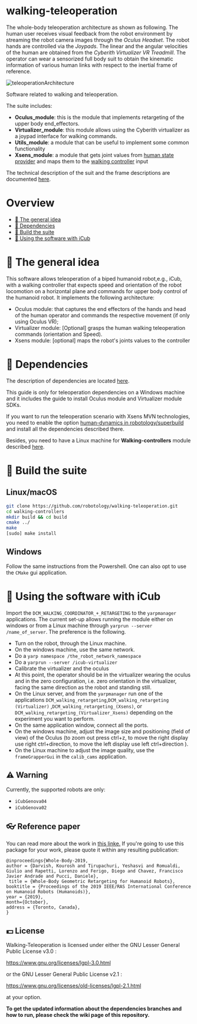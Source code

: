 # walking-teleoperation

The whole-body teleoperation architecture as shown as following.
The human user receives visual feedback from the robot environment by streaming the robot camera images through the _Oculus Headset_.
The robot hands are controlled via the _Joypads_.
The linear and the angular velocities of the human are obtained from the _Cyberith Virtualizer VR Treadmill_. 
The operator can wear a sensorized full body suit to obtain the kinematic information of various human links with respect to the inertial frame of reference. 


![teleoperationArchitecture](https://user-images.githubusercontent.com/17707730/75995333-8d15b100-5efc-11ea-8a40-cea64bf36bf8.jpg)


Software related to walking and teleoperation. 

The suite includes:

* **Oculus_module**: this is the module that implements retargeting of the upper body end_effectors.
* **Virtualizer_module**: this module allows using the Cyberith virtualizer as a joypad interface for walking commands.
* **Utils_module**: a module that can be useful to implement some common functionality
* **Xsens_module**: a module that gets joint values from [human state provider](https://github.com/robotology/human-dynamics-estimation/) and maps them to the [walking controller](https://github.com/robotology/walking-controllers) input

The technical description of the suit and the frame descriptions are documented [here](./docs/FrameDescriptions.md).

# Overview
 - [:orange_book: The general idea](#orange_book-some-theory-behind-the-code)
 - [:page_facing_up: Dependencies](#page_facing_up-dependencies)
 - [:hammer: Build the suite](#hammer-build-the-suite)
 - [:running: Using the software with iCub](#running-using-the-software-with-iCub)

# :orange_book: The general idea
This software allows teleoperation of a biped humanoid robot,e.g., iCub, with a walking controller that expects speed and orientation of the robot locomotion on a horizontal plane and commands for upper body control of the humanoid robot.
It implements the following architecture:
* Oculus module: that captures the end effectors of the hands and head of the human operator and commands the respective movement (if only using Oculus VR);
* Virtualizer module: [Optional]  grasps the human walking teleoperation commands (orientation and Speed).
* Xsens module: [optional] maps the robot's joints values to the controller

# :page_facing_up: Dependencies
The description of dependencies are located [here](./docs/Dependencies.md).

This guide is only for teleoperation dependencies on a Windows machine and it includes the guide to install Oculus module and Virtualizer module SDKs.

If you want to run the teleoperation scenario with Xsens MVN technologies, you need to enable the option [human-dynamics in robotology/superbuild](https://github.com/robotology/robotology-superbuild#human-dynamics) and install all the dependencies described there.

Besides, you need to have a Linux machine for **Walking-controllers** module described [here](https://github.com/robotology/walking-controllers/tree/devel_hand_retargeting).

# :hammer: Build the suite
## Linux/macOS

```sh
git clone https://github.com/robotology/walking-teleoperation.git
cd walking-controllers
mkdir build && cd build
cmake ../
make
[sudo] make install
```
## Windows
Follow the same instructions from the Powershell. One can also opt to use the ``CMake`` gui application.

# :running: Using the software with iCub
Import the `DCM_WALKING_COORDINATOR_+_RETARGETING` to the `yarpmanager` applications.
The current set-up allows running the module either on windows or from a Linux machine through `yarprun --server /name_of_server`. The preference is the following.
* Turn on the robot, through the Linux machine.
* On the windows machine, use the same network.
* Do a `yarp namespace /the_robot_network_namespace`
* Do a `yarprun --server /icub-virtualizer`
* Calibrate the virtualizer and the oculus
* At this point, the operator should be in the virtualizer wearing the oculus and in the zero configuration, i.e. zero orientation in the virtualizer, facing the same direction as the robot and standing still.
* On the Linux server, and from the `yarpmanager` run one of the applications `DCM_walking_retargeting`,`DCM_walking_retargeting (Virtualizer)` ,`DCM_walking_retargeting_(Xsens)`, or `DCM_walking_retargeting_(Virtualizer_Xsens)` depending on the experiment you want to perform.
* On the same application window, connect all the ports.
* On the windows machine, adjust the image size and positioning (field of view) of the Oculus (to zoom out press ctrl+z, to move the right display use right ctrl+direction, to move the left display use left ctrl+direction ).
* On the Linux machine to adjust the image quality, use the `frameGrapperGui` in the `calib_cams` application.


## :warning: Warning
Currently, the supported robots are only:
- ``iCubGenova04``
- ``iCubGenova02``

## :eyeglasses: Reference paper

You can read more about the work in [this linke.](https://arxiv.org/pdf/1909.10080.pdf)
If you're going to use this package for your work, please quote it within any resulting publication:
```
@inproceedings{Whole-Body-2019,
author = {Darvish, Kourosh and Tirupachuri, Yeshasvi and Romualdi, Giulio and Rapetti, Lorenzo and Ferigo, Diego and Chavez, Francisco Javier Andrade and Pucci, Daniele},
 title = {Whole-Body Geometric Retargeting for Humanoid Robots},
booktitle = {Proceedings of the 2019 IEEE/RAS International Conference on Humanoid Robots (Humanoids)},
year = {2019},
month={October},
address = {Toronto, Canada},
}
```
## :dollar: License
Walking-Teleoperation is licensed under either the GNU Lesser General Public License v3.0 :

https://www.gnu.org/licenses/lgpl-3.0.html

or the GNU Lesser General Public License v2.1 :

https://www.gnu.org/licenses/old-licenses/lgpl-2.1.html

at your option.


**To get the updated information about the dependencies branches and how to run, please check the wiki page of this repository.**
